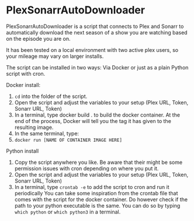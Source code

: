 # PlexSonarrAutoDownloader

PlexSonarrAutoDownloader is a script that connects to Plex and Sonarr to automatically
download the next season of a show you are watching based on the episode you are on.

It has been tested on a local environment with two active plex users, so your mileage may vary on larger installs.

The script can be installed in two ways: Via Docker or just as a plain Python script with cron.

Docker install:
1. ``cd`` into the folder of the script.
2. Open the script and adjust the variables to your setup (Plex URL, Token, Sonarr URL, Token)
3. In a terminal, type docker build . to build the docker container. At the end of the process, Docker will tell you the tag
  it has given to the resulting image.
4. In the same terminal, type:
5. ``docker run [NAME OF CONTAINER IMAGE HERE]``

Python install
1. Copy the script anywhere you like. Be aware that their might be some permission issues with cron depending on where you put it.
2. Open the script and adjust the variables to your setup (Plex URL, Token, Sonarr URL, Token)
3. In a terminal, type ``crontab -e`` to add the script to cron and run it periodically
    You can take some inspiration from the crontab file that comes with the script for the docker container.
    Do however check if the path to your python executable is the same. You can do so by typing ``which python`` or ``which python3`` in a terminal.
